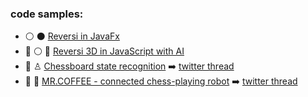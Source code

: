 ### code samples:
* :white_circle: :black_circle: [Reversi in JavaFx](https://github.com/yacotaco/Reversi) 
* :construction: :white_circle: :robot: [Reversi 3D in JavaScript with AI](https://github.com/yacotaco/reversi-web) 
* :construction: ♙ [Chessboard state recognition](https://github.com/yacotaco/ChessView) :arrow_right: [twitter thread](https://twitter.com/kamil_kurach/status/1455987682962812928)
* :construction: :robot: [MR.COFFEE - connected chess-playing robot](https://github.com/yacotaco/mrcoffee.git) :arrow_right: [twitter thread](https://twitter.com/kamil_kurach/status/1475853391540723722)
<!-- * :scroll: ![Deep Learning papers implementation](https://github.com/yacotaco/papers_and_code) -->
<!-- * :door: ![GrandSLAM vision based indoor navigation in C++](https://github.com/yacotaco/GrandSLAM) :arrow_right: ![video preview]() -->
<!-- * 🌮 ![TACOengine game engine in C++](https://github.com/yacotaco/TACOengine) :arrow_right: ![video preview]() -->
